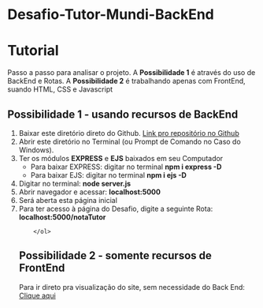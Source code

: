 # Desafio-Tutor-Mundi-BackEnd

<h1> Tutorial </h1>
<p>Passo a passo para analisar o projeto. A <b>Possibilidade 1</b> é através do uso de BackEnd e Rotas. A <b>Possibilidade 2</b> é trabalhando apenas com FrontEnd, suando HTML, CSS e Javascript</p>

<h2>Possibilidade 1 - usando recursos de BackEnd</h2>
        <ol>
                <li>Baixar este diretório direto do Github. <a href="https://github.com/leandromarques1/Desafio-Tutor-Mundi-BackEnd"> Link pro repositório no Github</a> </li>
                <li>Abrir este diretório no Terminal (ou Prompt de Comando no Caso do Windows).</li>
                <li> Ter os módulos <b>EXPRESS</b> e <b>EJS</b> baixados em seu Computador
                        <ul>
                                <li>
                                        Para baixar EXPRESS: digitar no terminal
                                        <b>npm i express -D</b>
                                </li>
                                <li>
                                        Para baixar EJS: digitar no terminal
                                        <b>npm i ejs -D</b>
                                </li>
                        </ul>
                </li>
                <li>Digitar no terminal: <b>node server.js</b></li>
                <li>Abrir navegador e acessar: <b>localhost:5000</b></li>
                <li>Será aberta esta página inicial</li>
                <li>Para ter acesso à página do Desafio, digite a seguinte Rota:
                        <br><b>localhost:5000/notaTutor</b>
                </li>
                
        </ol>

<h2>Possibilidade 2 - somente recursos de FrontEnd</h2>
        <p>
                Para ir direto pra visualização do site, sem necessidade do Back End:
                    <a target="_blank" href="https://leandromarques1.github.io/Desafio-Tutor-Mundi-FrontEnd/">Clique aqui</a>
        </p>
        
